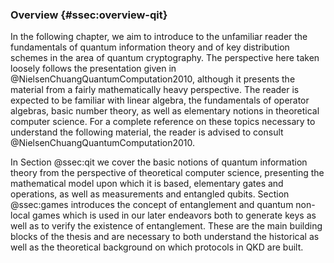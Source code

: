 ### Overview {#ssec:overview-qit}

In the following chapter, we aim to introduce to the unfamiliar reader the
fundamentals of quantum information theory and of key distribution schemes in
the area of quantum cryptography. The perspective here taken loosely follows
the presentation given in @NielsenChuangQuantumComputation2010, although
it presents the material from a fairly mathematically heavy perspective. The
reader is expected to be familiar with linear algebra, the fundamentals of
operator algebras, basic number theory, as well as elementary notions in
theoretical computer science. For a complete reference on these topics
necessary to understand the following material, the reader is advised to
consult @NielsenChuangQuantumComputation2010.

In Section @ssec:qit we cover the basic notions of quantum information theory
from the perspective of theoretical computer science, presenting the
mathematical model upon which it is based, elementary gates and operations, as
well as measurements and entangled qubits. Section @ssec:games introduces the
concept of entanglement and quantum non-local games which is used in our later
endeavors both to generate keys as well as to verify the existence of
entanglement. These are the main building blocks of the thesis and are
necessary to both understand the historical as well as the theoretical
background on which protocols in QKD are built.


